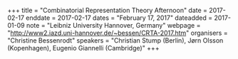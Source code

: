 +++
title = "Combinatorial Representation Theory Afternoon"
date = 2017-02-17
enddate = 2017-02-17
dates = "February 17, 2017"
dateadded = 2017-01-09
note = "Leibniz University Hannover, Germany"
webpage = "http://www2.iazd.uni-hannover.de/~bessen/CRTA-2017.htm"
organisers = "Christine Bessenrodt"
speakers = "Christian Stump (Berlin), Jørn Olsson (Kopenhagen),  Eugenio Giannelli (Cambridge)"
+++
